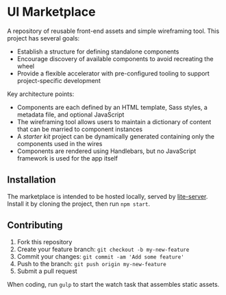 # UI Marketplace

A repository of reusable front-end assets and simple wireframing tool.  This project has several goals:

* Establish a structure for defining standalone components
* Encourage discovery of available components to avoid recreating the wheel
* Provide a flexible accelerator with pre-configured tooling to support project-specific development

Key architecture points:

* Components are each defined by an HTML template, Sass styles, a metadata file, and optional JavaScript
* The wireframing tool allows users to maintain a dictionary of content that can be married to component instances
* A _starter kit_ project can be dynamically generated containing only the components used in the wires
* Components are rendered using Handlebars, but no JavaScript framework is used for the app itself

## Installation

The marketplace is intended to be hosted locally, served by [lite-server](https://github.com/johnpapa/lite-server]).  Install it by cloning the project, then run `npm start`.

## Contributing

1. Fork this repository
1. Create your feature branch: `git checkout -b my-new-feature`
1. Commit your changes: `git commit -am 'Add some feature'`
1. Push to the branch: `git push origin my-new-feature`
1. Submit a pull request

When coding, run `gulp` to start the watch task that assembles static assets.